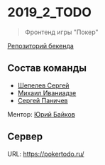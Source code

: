 # 2019_2_TODO
> Фронтенд игры "Покер"

[Репозиторий бекенда](https://github.com/go-park-mail-ru/2019_2_TODO)

## Состав команды
* [Шепелев Сергей](https://github.com/Toringol)
* [Михаил Иваниадзе](https://github.com/MishokkohsiM)
* [Сергей Паничев](https://github.com/Resg)

Ментор: [Юрий Байков](https://github.com/OkciD)

## Сервер
URL: https://pokertodo.ru/